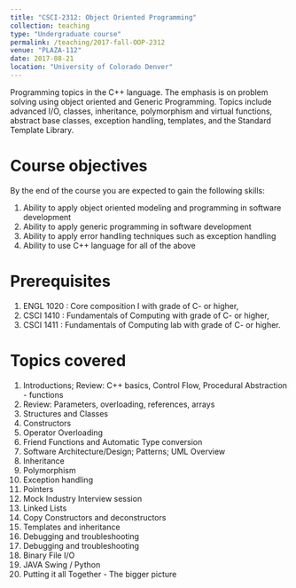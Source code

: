 ```yaml
---
title: "CSCI-2312: Object Oriented Programming"
collection: teaching
type: "Undergraduate course"
permalink: /teaching/2017-fall-OOP-2312
venue: "PLAZA-112"
date: 2017-08-21
location: "University of Colorado Denver"
---
```


Programming topics in the C++ language. The emphasis is on problem solving using object oriented and Generic Programming. Topics include advanced I/O, classes, inheritance, polymorphism and virtual functions, abstract base classes, exception handling, templates, and the Standard Template Library.  


Course objectives
======
By the end of the course you are expected to gain the following skills:

1. Ability to apply object oriented modeling and programming in software development
2. Ability to apply generic programming in software development
3. Ability to apply error handling techniques such as exception handling
4. Ability to use C++ language for all of the above


Prerequisites
======
1. ENGL 1020 : Core composition I with grade of C- or higher, 
2. CSCI 1410 : Fundamentals of Computing with grade of C- or higher, 
3. CSCI 1411 : Fundamentals of Computing lab with grade of C- or higher. 

Topics covered
======
1. Introductions; Review: C++ basics, Control Flow, Procedural Abstraction - functions
2. Review: Parameters, overloading, references, arrays
3. Structures and Classes
4. Constructors
5. Operator Overloading
6. Friend Functions and  Automatic Type conversion
7. Software Architecture/Design; Patterns; UML Overview
8. Inheritance
9. Polymorphism
10. Exception handling
11. Pointers
12. Mock Industry Interview session
13. Linked Lists
14. Copy Constructors and deconstructors
15. Templates and inheritance
16. Debugging and troubleshooting
17. Debugging and troubleshooting
18. Binary File I/O
19. JAVA Swing / Python
20. Putting it all Together - The bigger picture
